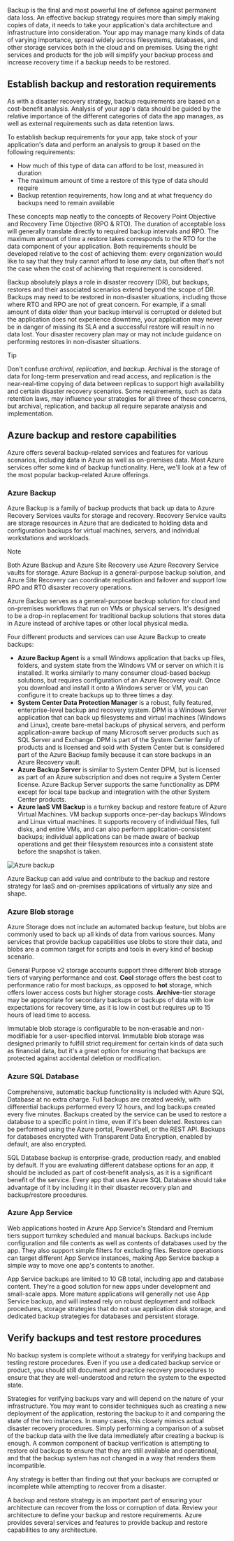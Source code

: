 Backup is the final and most powerful line of defense against permanent data loss. An effective backup strategy requires more than simply making copies of data, it needs to take your application's data architecture and infrastructure into consideration. Your app may manage many kinds of data of varying importance, spread widely across filesystems, databases, and other storage services both in the cloud and on premises. Using the right services and products for the job will simplify your backup process and increase recovery time if a backup needs to be restored.

## Establish backup and restoration requirements

As with a disaster recovery strategy, backup requirements are based on a cost-benefit analysis. Analysis of your app's data should be guided by the relative importance of the different categories of data the app manages, as well as external requirements such as data retention laws.

To establish backup requirements for your app, take stock of your application's data and perform an analysis to group it based on the following requirements:

* How much of this type of data can afford to be lost, measured in duration
* The maximum amount of time a restore of this type of data should require
* Backup retention requirements, how long and at what frequency do backups need to remain available

These concepts map neatly to the concepts of Recovery Point Objective and Recovery Time Objective (RPO & RTO). The duration of acceptable loss will generally translate directly to required backup intervals and RPO. The maximum amount of time a restore takes corresponds to the RTO for the data component of your application. Both requirements should be developed relative to the cost of achieving them: every organization would like to say that they truly cannot afford to lose *any* data, but often that's not the case when the cost of achieving that requirement is considered.

Backup absolutely plays a role in disaster recovery (DR), but backups, restores and their associated scenarios extend beyond the scope of DR. Backups may need to be restored in non-disaster situations, including those where RTO and RPO are not of great concern. For example, if a small amount of data older than your backup interval is corrupted or deleted but the application does not experience downtime, your application may never be in danger of missing its SLA and a successful restore will result in no data lost. Your disaster recovery plan may or may not include guidance on performing restores in non-disaster situations.

> [!TIP]
> Don't confuse *archival*, *replication*, and *backup*. Archival is the storage of data for long-term preservation and read access, and replication is the near-real-time copying of data between replicas to support high availability and certain disaster recovery scenarios. Some requirements, such as data retention laws, may influence your strategies for all three of these concerns, but archival, replication, and backup all require separate analysis and implementation.

## Azure backup and restore capabilities

Azure offers several backup-related services and features for various scenarios, including data in Azure as well as on-premises data. Most Azure services offer some kind of backup functionality. Here, we'll look at a few of the most popular backup-related Azure offerings.

### Azure Backup

Azure Backup is a family of backup products that back up data to Azure Recovery Services vaults for storage and recovery. Recovery Service vaults are storage resources in Azure that are dedicated to holding data and configuration backups for virtual machines, servers, and individual workstations and workloads.

> [!NOTE]
> Both Azure Backup and Azure Site Recovery use Azure Recovery Service vaults for storage. Azure Backup is a general-purpose backup solution, and Azure Site Recovery can coordinate replication and failover and support low RPO and RTO disaster recovery operations.

Azure Backup serves as a general-purpose backup solution for cloud and on-premises workflows that run on VMs or physical servers. It's designed to be a drop-in replacement for traditional backup solutions that stores data in Azure instead of archive tapes or other local physical media.

Four different products and services can use Azure Backup to create backups:

* **Azure Backup Agent** is a small Windows application that backs up files, folders, and system state from the Windows VM or server on which it is installed. It works similarly to many consumer cloud-based backup solutions, but requires configuration of an Azure Recovery vault. Once you download and install it onto a Windows server or VM, you can configure it to create backups up to three times a day.
* **System Center Data Protection Manager** is a robust, fully featured, enterprise-level backup and recovery system. DPM is a Windows Server application that can back up filesystems and virtual machines (Windows and Linux), create bare-metal backups of physical servers, and perform application-aware backup of many Microsoft server products such as SQL Server and Exchange. DPM is part of the System Center family of products and is licensed and sold with System Center but is considered part of the Azure Backup family because it can store backups in an Azure Recovery vault.
* **Azure Backup Server** is similar to System Center DPM, but is licensed as part of an Azure subscription and does not require a System Center license. Azure Backup Server supports the same functionality as DPM except for local tape backup and integration with the other System Center products.
* **Azure IaaS VM Backup** is a turnkey backup and restore feature of Azure Virtual Machines. VM backup supports once-per-day backups Windows and Linux virtual machines. It supports recovery of individual files, full disks, and entire VMs, and can also perform application-consistent backups; individual applications can be made aware of backup operations and get their filesystem resources into a consistent state before the snapshot is taken.

![Azure backup](../media-draft/azure-backup.png)

Azure Backup can add value and contribute to the backup and restore strategy for IaaS and on-premises applications of virtually any size and shape.

### Azure Blob storage

Azure Storage does not include an automated backup feature, but blobs are commonly used to back up all kinds of data from various sources. Many services that provide backup capabilities use blobs to store their data, and blobs are a common target for scripts and tools in every kind of backup scenario.

General Purpose v2 storage accounts support three different blob storage tiers of varying performance and cost. **Cool** storage offers the best cost to performance ratio for most backups, as opposed to **hot** storage, which offers lower access costs but higher storage costs. **Archive**-tier storage may be appropriate for secondary backups or backups of data with low expectations for recovery time, as it is low in cost but requires up to 15 hours of lead time to access.

Immutable blob storage is configurable to be non-erasable and non-modifiable for a user-specified interval. Immutable blob storage was designed primarily to fulfill strict requirement for certain kinds of data such as financial data, but it's a great option for ensuring that backups are protected against accidental deletion or modification.

### Azure SQL Database

Comprehensive, automatic backup functionality is included with Azure SQL Database at no extra charge. Full backups are created weekly, with differential backups performed every 12 hours, and log backups created every five minutes. Backups created by the service can be used to restore a database to a specific point in time, even if it's been deleted. Restores can be performed using the Azure portal, PowerShell, or the REST API. Backups for databases encrypted with Transparent Data Encryption, enabled by default, are also encrypted.

SQL Database backup is enterprise-grade, production ready, and enabled by default. If you are evaluating different database options for an app, it should be included as part of cost-benefit analysis, as it is a significant benefit of the service. Every app that uses Azure SQL Database should take advantage of it by including it in their disaster recovery plan and backup/restore procedures.

### Azure App Service

Web applications hosted in Azure App Service's Standard and Premium tiers support turnkey scheduled and manual backups. Backups include configuration and file contents as well as contents of databases used by the app. They also support simple filters for excluding files. Restore operations can target different App Service instances, making App Service backup a simple way to move one app's contents to another.

App Service backups are limited to 10 GB total, including app and database content. They're a good solution for new apps under development and small-scale apps. More mature applications will generally not use App Service backup, and will instead rely on robust deployment and rollback procedures, storage strategies that do not use application disk storage, and dedicated backup strategies for databases and persistent storage.

## Verify backups and test restore procedures

No backup system is complete without a strategy for verifying backups and testing restore procedures. Even if you use a dedicated backup service or product, you should still document and practice recovery procedures to ensure that they are well-understood and return the system to the expected state.

Strategies for verifying backups vary and will depend on the nature of your infrastructure. You may want to consider techniques such as creating a new deployment of the application, restoring the backup to it and comparing the state of the two instances. In many cases, this closely mimics actual disaster recovery procedures. Simply performing a comparison of a subset of the backup data with the live data immediately after creating a backup is enough. A common component of backup verification is attempting to restore old backups to ensure that they are still available and operational, and that the backup system has not changed in a way that renders them incompatible.

Any strategy is better than finding out that your backups are corrupted or incomplete while attempting to recover from a disaster.

A backup and restore strategy is an important part of ensuring your architecture can recover from the loss or corruption of data. Review your architecture to define your backup and restore requirements. Azure provides several services and features to provide backup and restore capabilities to any architecture.
